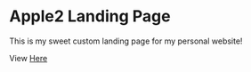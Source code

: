 # Apple2 Landing Page

This is my sweet custom landing page for my personal website! 

View [Here](http://jakelee.info/)